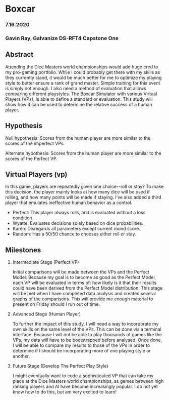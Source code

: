# Boxcar
### 7.16.2020
### Gavin Ray, Galvanize DS-RFT4 Capstone One

## Abstract

Attending the Dice Masters world championships would add huge cred to my pro-gaming portfolio. While I could probably get there with my skills as they currently stand, it would be much better for me to optimize my playing style to better ensure a rank of grand master. Simple training for this event is simply not enough. I also need a method of evaluation that allows comparing different playstyles. The Boxcar Simulator with various Virtual Players (VPs), is able to define a standard or evaluation. This study will show how it can be used to determine the relative success of a human player. 

## Hypothesis

Null hypothesis: Scores from the human player are more similar to the scores of the imperfect VPs.

Alternate hypothesis: Scores from the human player are more similar to the scores of the Perfect VP. 


## Virtual Players (vp)
In this game, players are repeatedly given one choice--roll or stay? To make this decision, the player mainly looks at how many dice will be used if rolling, and how many points will be made if staying. I’ve also added a third player that emulates ineffective human behavior as a control.

- Perfect: This player always rolls, and is evaluated without a loss condition.
- Wyatte: Evaluates decisions solely based on dice probabilities. 
- Karen: Disregards all parameters except current round score.
- Random: Has a 50/50 chance to chooses either roll or stay.


## Milestones
1. Intermediate Stage (Perfect VP)

    Initial comparisons will be made between the VPs and the Perfect Model. Because my goal is to become as good as the Perfect Model, each VP will be evaluated in terms of: how likely is it that their results could have been derived from the Perfect Model distribution. This stage will be met when I have completed data analysis and created several graphs of the comparisons. This will provide me enough material to present on Friday should I run out of time.

2. Advanced Stage (Human Player)

    To further the impact of this study, I will need a way to incorporate my own skills on the same level of the VPs. This can be done via a terminal interface. Because I will not be able to play thousands of games like the VPs, my data will have to be bootstrapped before analysed. Once done, I will be able to compare my results to those of the VPs in order to determine if I should be incorporating more of one playing style or another.

3. Future Stage (Develop The Perfect Play Style)

    I might eventually want to code a sophisticated VP that can take my place at the Dice Masters world championships, as games between high ranking players and AI have become increasingly popular. I do not yet know how to do this, but am very excited to learn! 


